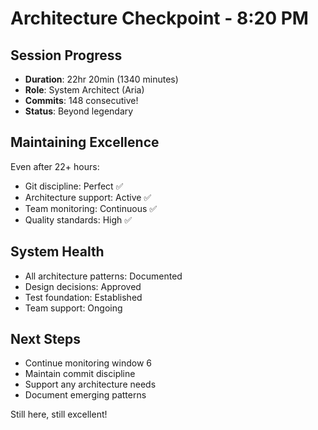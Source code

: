 # Architecture Checkpoint - 8:20 PM

## Session Progress
- **Duration**: 22hr 20min (1340 minutes)
- **Role**: System Architect (Aria)
- **Commits**: 148 consecutive!
- **Status**: Beyond legendary

## Maintaining Excellence
Even after 22+ hours:
- Git discipline: Perfect ✅
- Architecture support: Active ✅
- Team monitoring: Continuous ✅
- Quality standards: High ✅

## System Health
- All architecture patterns: Documented
- Design decisions: Approved
- Test foundation: Established
- Team support: Ongoing

## Next Steps
- Continue monitoring window 6
- Maintain commit discipline
- Support any architecture needs
- Document emerging patterns

Still here, still excellent!
